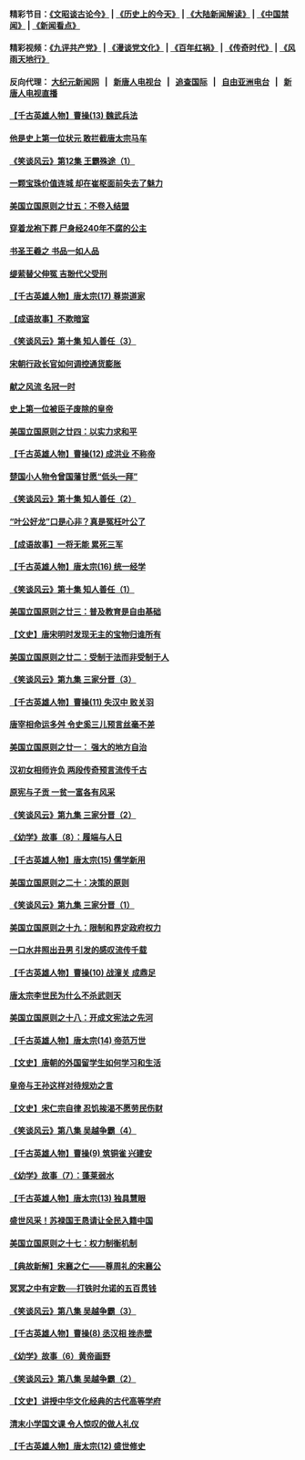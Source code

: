 #### 精彩节目：[《文昭谈古论今》](http://155.138.205.71/wenzhao) | [《历史上的今天》](http://155.138.205.71/today-in-history) | [《大陆新闻解读》](http://155.138.205.71/ntdtv-comedy) | [《中国禁闻》](http://155.138.205.71/ntdtv-news) | [《新闻看点》](http://155.138.205.71/news-insight) 

 #### 精彩视频：[《九评共产党》](http://155.138.205.71:10000/videos/jiuping) | [《漫谈党文化》](http://155.138.205.71:10000/videos/mtdwh) | [《百年红祸》](http://155.138.205.71:10000/videos/bnhh) | [《传奇时代》](http://155.138.205.71:10000/videos/legend) | [《风雨天地行》](http://155.138.205.71:10000/videos/fytdx) 

 #### 反向代理： [大纪元新闻网](http://155.138.205.71:10080/) &nbsp;&nbsp;|&nbsp;&nbsp; [新唐人电视台](http://155.138.205.71:8000/) &nbsp;&nbsp;|&nbsp;&nbsp; [追查国际](http://155.138.205.71:10010/) &nbsp;&nbsp;|&nbsp;&nbsp; [自由亚洲电台](http://155.138.205.71:9800/) &nbsp;&nbsp;|&nbsp;&nbsp; [新唐人电视直播](http://155.138.205.71/) 

#### [【千古英雄人物】曹操(13) 魏武兵法](../pages/nsc975/n7783342.md?t=02221837) 

#### [他是史上第一位状元 敢拦截唐太宗马车](../pages/nsc975/n11064238.md?t=02221837) 

#### [《笑谈风云》第12集 王霸殊途（1）](../pages/nsc975/n11058612.md?t=02221837) 

#### [一颗宝珠价值连城 却在崔枢面前失去了魅力](../pages/nsc975/n11049666.md?t=02221837) 

#### [美国立国原则之廿五：不卷入结盟](../pages/nsc975/n11049916.md?t=02221837) 

#### [穿着龙袍下葬 尸身经240年不腐的公主](../pages/nsc975/n11058573.md?t=02221837) 

#### [书圣王羲之 书品一如人品](../pages/nsc975/n10961724.md?t=02221837) 

#### [缇萦替父伸冤 吉翂代父受刑](../pages/nsc975/n3780463.md?t=02221837) 

#### [【千古英雄人物】唐太宗(17) 尊崇道家](../pages/nsc975/n8046261.md?t=02221837) 

#### [【成语故事】不欺暗室](../pages/nsc975/n11056002.md?t=02221837) 

#### [《笑谈风云》第十集 知人善任（3）](../pages/nsc975/n11044990.md?t=02221837) 

#### [宋朝行政长官如何调控通货膨胀](../pages/nsc975/n11055933.md?t=02221837) 

#### [献之风流 名冠一时](../pages/nsc975/n11011196.md?t=02221837) 

#### [史上第一位被臣子废除的皇帝](../pages/nsc975/n11053637.md?t=02221837) 

#### [美国立国原则之廿四：以实力求和平](../pages/nsc975/n11046955.md?t=02221837) 

#### [【千古英雄人物】曹操(12) 成洪业 不称帝](../pages/nsc975/n7783338.md?t=02221837) 

#### [楚国小人物令曾国藩甘愿“低头一拜”](../pages/nsc975/n11013087.md?t=02221837) 

#### [《笑谈风云》第十集 知人善任（2）](../pages/nsc975/n11044937.md?t=02221837) 

#### [“叶公好龙”口是心非？真是冤枉叶公了](../pages/nsc975/n11008777.md?t=02221837) 

#### [【成语故事】一将无能 累死三军](../pages/nsc975/n11046538.md?t=02221837) 

#### [【千古英雄人物】唐太宗(16) 统一经学](../pages/nsc975/n8046259.md?t=02221837) 

#### [《笑谈风云》第十集 知人善任（1）](../pages/nsc975/n11032532.md?t=02221837) 

#### [美国立国原则之廿三：普及教育是自由基础](../pages/nsc975/n11044655.md?t=02221837) 

#### [【文史】唐宋明时发现无主的宝物归谁所有](../pages/nsc975/n11036075.md?t=02221837) 

#### [美国立国原则之廿二：受制于法而非受制于人](../pages/nsc975/n11038266.md?t=02221837) 

#### [《笑谈风云》第九集 三家分晋（3）](../pages/nsc975/n11028646.md?t=02221837) 

#### [【千古英雄人物】曹操(11) 失汉中 败关羽](../pages/nsc975/n7783328.md?t=02221837) 

#### [唐宰相命运多舛 令史奚三儿预言丝毫不差](../pages/nsc975/n334750.md?t=02221837) 

#### [美国立国原则之廿一： 强大的地方自治](../pages/nsc975/n11036069.md?t=02221837) 

#### [汉初女相师许负 两段传奇预言流传千古](../pages/nsc975/n11035453.md?t=02221837) 

#### [原宪与子贡 一贫一富各有风采](../pages/nsc975/n11013094.md?t=02221837) 

#### [《笑谈风云》第九集 三家分晋（2）](../pages/nsc975/n11028610.md?t=02221837) 

#### [《幼学》故事（8）：履端与人日](../pages/nsc975/n10990550.md?t=02221837) 

#### [【千古英雄人物】唐太宗(15) 儒学新用](../pages/nsc975/n8046225.md?t=02221837) 

#### [美国立国原则之二十：决策的原则](../pages/nsc975/n11034691.md?t=02221837) 

#### [《笑谈风云》第九集 三家分晋（1）](../pages/nsc975/n11028591.md?t=02221837) 

#### [美国立国原则之十九：限制和界定政府权力](../pages/nsc975/n11023895.md?t=02221837) 

#### [一口水井照出丑男 引发的感叹流传千载](../pages/nsc975/n11004598.md?t=02221837) 

#### [【千古英雄人物】曹操(10) 战潼关 成鼎足](../pages/nsc975/n7779963.md?t=02221837) 

#### [唐太宗李世民为什么不杀武则天](../pages/nsc975/n11034040.md?t=02221837) 

#### [美国立国原则之十八：开成文宪法之先河](../pages/nsc975/n11008526.md?t=02221837) 

#### [【千古英雄人物】唐太宗(14) 帝范万世](../pages/nsc975/n8034234.md?t=02221837) 

#### [【文史】唐朝的外国留学生如何学习和生活](../pages/nsc975/n11010825.md?t=02221837) 

#### [皇帝与王孙这样对待规劝之言](../pages/nsc975/n10994666.md?t=02221837) 

#### [【文史】宋仁宗自律 忍饥挨渴不愿劳民伤财](../pages/nsc975/n10997349.md?t=02221837) 

#### [《笑谈风云》第八集 吴越争霸（4）](../pages/nsc975/n11010924.md?t=02221837) 

#### [【千古英雄人物】曹操(9) 筑铜雀 兴建安](../pages/nsc975/n7662497.md?t=02221837) 

#### [《幼学》故事（7）：蓬莱弱水](../pages/nsc975/n10990547.md?t=02221837) 

#### [【千古英雄人物】唐太宗(13) 独具慧眼](../pages/nsc975/n8034179.md?t=02221837) 

#### [盛世风采！苏禄国王恳请让全民入籍中国](../pages/nsc975/n10992284.md?t=02221837) 

#### [美国立国原则之十七：权力制衡机制](../pages/nsc975/n11002624.md?t=02221837) 

#### [【典故新解】宋襄之仁——尊周礼的宋襄公](../pages/nsc975/n11018653.md?t=02221837) 

#### [冥冥之中有定数──打铁时允诺的五百贯钱](../pages/nsc975/n334213.md?t=02221837) 

#### [《笑谈风云》第八集 吴越争霸（3）](../pages/nsc975/n11010889.md?t=02221837) 

#### [【千古英雄人物】曹操(8) 丞汉相 挫赤壁](../pages/nsc975/n7662490.md?t=02221837) 

#### [《幼学》故事（6）黄帝画野](../pages/nsc975/n10990546.md?t=02221837) 

#### [《笑谈风云》第八集 吴越争霸（2）](../pages/nsc975/n10996834.md?t=02221837) 

#### [【文史】讲授中华文化经典的古代高等学府](../pages/nsc975/n11003895.md?t=02221837) 

#### [清末小学国文课 令人惊叹的做人礼仪](../pages/nsc975/n10980226.md?t=02221837) 

#### [【千古英雄人物】唐太宗(12) 盛世修史](../pages/nsc975/n8034115.md?t=02221837) 

